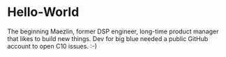 # Hello-World
The beginning
Maezlin, former DSP engineer, long-time product manager that likes to build new things.  Dev for big blue needed a public GitHub account to open C10 issues. :-)
